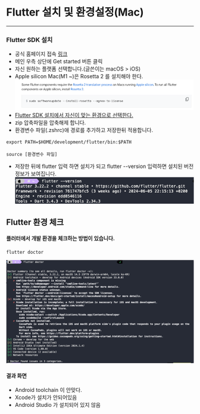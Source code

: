 # Flutter 설치 및 환경설정(Mac)

<hr>

### Flutter SDK 설치

- 공식 홈페이지 접속 [링크](https://flutter.dev)
- 메인 우측 상단에 Get started 버튼 클릭
- 자신 원하는 플랫폼 선택합니다.(글쓴이는 macOS > iOS)
- Apple silicon Mac(M1 ~)은 Rosetta 2 를 설치해야 한다. 
![](./2/1.png)
- [Flutter SDK 설치에서 자신이 맞는 환경으로 선택한다.](https://docs.flutter.dev/get-started/install/macos/mobile-ios#install-the-flutter-sdk)
- zip 압축파일을 압축해제 합니다.
- 환경변수 파일(.zshrc)애 경로를 추가하고 저장한뒤 적용합니다.
~~~ shell
export PATH=$HOME/development/flutter/bin:$PATH

source [환경변수 파일]
~~~
- 저장한 뒤에 flutter 입력 하면 설치가 되고 flutter --version 입력하면 설치된 버전 정보가 보여집니다.
![](./2/2.png)

## Flutter 환경 체크

#### 플러터에서 개발 환경을 체크하는 방법이 있습니다.
~~~ shell
flutter doctor 
~~~
![](./2/3.png)
#### 결과 화면
- Android toolchain 이 안맞다.
- Xcode가 설치가 안되어있음
- Android Studio 가 설치되어 있지 않음

